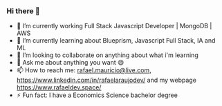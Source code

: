 ### Hi there 👋

<!--
**rafaelmauricioaraujo/rafaelmauricioaraujo** is a ✨ _special_ ✨ repository because its `README.md` (this file) appears on your GitHub profile.

Here are some ideas to get you started:
-->

- 🔭 I’m currently working Full Stack Javascript Developer | MongoDB | AWS
- 🌱 I’m currently learning about Blueprism, Javascript Full Stack, IA and ML
- 👯 I’m looking to collaborate on anything about what i'm learning
- 💬 Ask me about anything you want 😄
- 📫 How to reach me: rafael.mauricio@live.com, https://www.linkedin.com/in/rafaelaraujodev/ and my webpage https://www.rafaeldev.space/
- ⚡ Fun fact: I have a Economics Science bachelor degree
